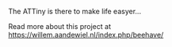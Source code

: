 The ATTiny is there to make life easyer...

Read more about this project at https://willem.aandewiel.nl/index.php/beehave/
